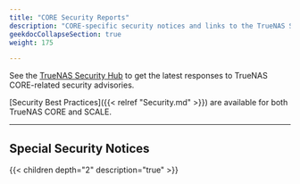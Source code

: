 ```yaml
---
title: "CORE Security Reports"
description: "CORE-specific security notices and links to the TrueNAS Security Hub."
geekdocCollapseSection: true
weight: 175

---
```


See the [TrueNAS Security Hub](https://security.truenas.com/) to get the latest responses to TrueNAS CORE-related security advisories.

[Security Best Practices]({{< relref "Security.md" >}}) are available for both TrueNAS CORE and SCALE.


---

## Special Security Notices

{{< children depth="2" description="true" >}}
